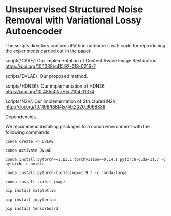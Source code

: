 # Unsupervised Structured Noise Removal with Variational Lossy Autoencoder

The scripts directory contains iPython notebooks with code for reproducing the experiments carried out in the paper.

scripts/CARE/: Our implementation of Content Aware Image Restoration https://doi.org/10.1038/s41592-018-0216-7

scripts/DVLAE/: Our proposed method.

scripts/HDN36/: Our implementation of HDN36 https://doi.org/10.48550/arXiv.2104.01374

scripts/N2V/: Our implementation of Structured N2V http://doi.org/10.1109/ISBI45749.2020.9098336

Dependencies.

We recommend installing packages to a conda environment with the following commands

`conda create -n DVLAE`

`conda activate DVLAE`

`conda install pytorch==1.13.1 torchvision==0.14.1 pytorch-cuda=11.7 -c pytorch -c nvidia`

`conda install pytorch-lightning==1.9.3 -c conda-forge`

`conda install scikit-image`

`pip install matplotlib`

`pip install jupyterlab`

`pip install tensorboard`
